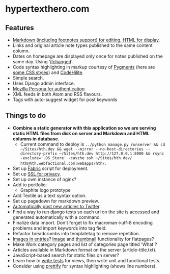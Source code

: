 # hypertexthero.com

Features
----

- [Markdown (including footnotes support) for editing, HTML for display](https://code.djangoproject.com/wiki/UsingMarkup).
- Links and original article note types published to the same content column.
- Dates on homepage are displayed only once for notes published on the same day. Using '[ifchanged](https://docs.djangoproject.com/en/dev/ref/templates/builtins/?from=olddocs#ifchanged)'.
- Code syntax highlighting in markup courtesy of [Pygments](http://pygments.org/) (here are [some CSS styles](https://github.com/richleland/pygments-css)) and [CodeHilite](http://pythonhosted.org/Markdown/extensions/code_hilite.html).
- Simple search.
- Uses Django admin interface.
- [Mozilla Persona for authentication](http://django-browserid.readthedocs.org/)
- XML feeds in both Atom and RSS flavours.
- Tags with auto-suggest widget for post keywords

## Things to do

- **Combine a static generator with this application so we are serving static HTML files from disk on server and Markdown and HTML columns in database.**
    - Current command to deploy is `../python manage.py runserver && cd ~/Sites/hth.dev && wget --mirror --no-host-directories --directory-prefix ~/Sites/hth.dev http://127.0.0.1:8000 && rsync -exclude='.DS_Store' -cavzhe ssh ~/Sites/hth.dev/ hth@hth.webfactional.com:webapps/hth/`.
- Set up [Fabric](http://docs.fabfile.org/en/1.6/tutorial.html) script for deployment.
- Set up [SSL for privacy](https://www.tbray.org/ongoing/When/201x/2012/12/02/HTTPS).
- Set up own instance of nginx?
- Add to portfolio:
    - Graphite logo prototype
- Add Textile as a text syntax option.
- Set up pagedown for markdown preview.
- [Automatically post new articles to Twitter](http://djangosnippets.org/snippets/1339/).
- Find a way to run django tests so each url on the site is accessed and generated automatically with a command.
- Finalize data import. Don't forget to fix macroman->utf-8 encoding problems and import keywords into tag field.
- Refactor breadcrumbs into templatetag to remove repetition.
- [Images in entries](http://stackoverflow.com/a/537966/412329)? [Image](http://stackoverflow.com/questions/1021487/add-functionality-to-django-flatpages-without-changing-the-original-django-app) and [thumbnail](https://bitbucket.org/winsmith/django-thumbnail/wiki/Home) functionality for flatpages?
- Make Work category pages and list of categories page titled 'What'?
- Articles available in Markdown format on the server (article-title.txt).
- JavaScript-based search for static files on server?
- Learn how to [write tests](http://www.tdd-django-tutorial.com/) for views, then write unit and functional tests.
- Consider using [prettify](http://google-code-prettify.googlecode.com/svn/trunk/README.html) for syntax highlighting (shows line numbers).

